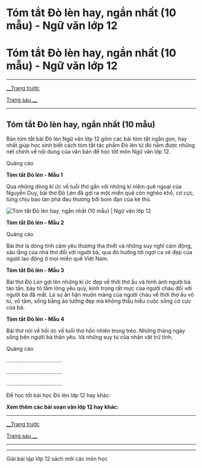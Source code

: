 # Tóm tắt Đò lèn hay, ngắn nhất (10 mẫu) - Ngữ văn lớp 12

# Tóm tắt Đò lèn hay, ngắn nhất (10 mẫu) - Ngữ văn lớp 12

* * *

[__Trang trước](https://vietjack.com/soan-van-lop-12/do-len.jsp)

[Trang sau __](https://vietjack.com/soan-van-lop-12/do-len.jsp)

* * *

## Tóm tắt Đò lèn hay, ngắn nhất (10 mẫu)

Bản tóm tắt bài Đò lèn Ngữ văn lớp 12 gồm các bài tóm tắt ngắn gọn, hay nhất giúp học sinh biết cách tóm tắt tác phẩm Đò lèn từ đó nắm được những nét chính về nội dung của văn bản để học tốt môn Ngữ văn lớp 12.

Quảng cáo

**Tóm tắt Đò lèn - Mẫu 1**

Qua những dòng kí ức về tuổi thơ gắn với những kỉ niệm quê ngoại của Nguyễn Duy, bài thơ Đò Lèn đã gợi ra một miền quê còn nghèo khổ, cơ cực, từng chịu bao tàn phá đau thương bởi bom đạn của kẻ thù.

![Tóm tắt Đò lèn hay, ngắn nhất \(10 mẫu\) | Ngữ văn lớp 12](https://vietjack.com/soan-van-lop-12/images/tom-tat-do-len.PNG)

**Tóm tắt Đò lèn - Mẫu 2**

Quảng cáo

Bài thơ là dòng tình cảm yêu thương tha thiết và những suy nghĩ cảm động, sâu lắng của nhà thơ đối với người bà, qua đó hướng tới ngợi ca vẻ đẹp của người lao động ở mọi miền quê Việt Nam.

**Tóm tắt Đò lèn - Mẫu 3**

Bài thơ _Đò Lèn_ gợi lên những kí ức đẹp về thời thơ ấu và hình ảnh người bà tảo tần, bày tỏ tấm lòng yêu quý, kính trọng rất mực của người cháu đối với người bà đã mất. Là sự ân hận muộn màng của người cháu về thời thơ ấu vô tư, vô tâm, sống bằng ảo tưởng đẹp mà không thấu hiểu cuộc sống cơ cực của bà.

**Tóm tắt Đò lèn - Mẫu 4**

Bài thơ nói về hồi ức về tuổi thơ hồn nhiên trong trẻo. Những tháng ngày sống bên người bà thân yêu. Và những suy tư của nhân vật trữ tình.

Quảng cáo

.....................................

.....................................

.....................................

Để học tốt bài học Đò lèn lớp 12 hay khác:

**Xem thêm các bài soạn văn lớp 12 hay khác:**

* * *

[__Trang trước](https://vietjack.com/soan-van-lop-12/do-len.jsp)

[Trang sau __](https://vietjack.com/soan-van-lop-12/do-len.jsp)

* * *

* * *

Giải bài tập lớp 12 sách mới các môn học
